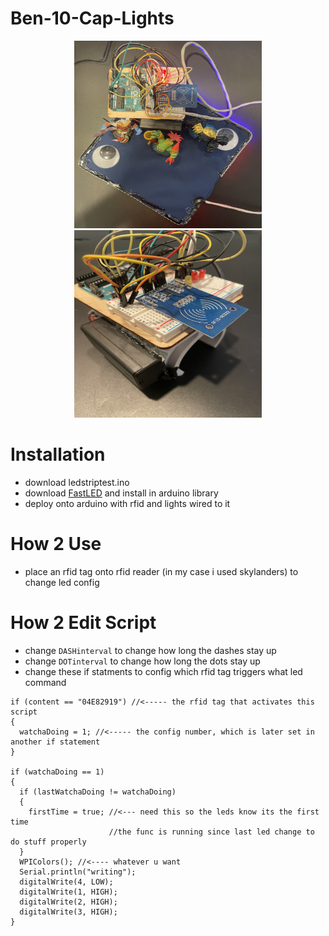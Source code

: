 # Ben-10-Cap-Lights
<div id="header" align="center">
  <img src = "Cap.jpg" width = 300 height = 300>
  <img src = "Wrist.jpg" width = 300 height = 300>
</div>

# Installation 
- download ledstriptest.ino
- download <a href = "https://fastled.io/">FastLED</a> and install in arduino library
- deploy onto arduino with rfid and lights wired to it

# How 2 Use
- place an rfid tag onto rfid reader (in my case i used skylanders) to change led config

# How 2 Edit Script
- change `DASHinterval` to change how long the dashes stay up
- change `DOTinterval` to change how long the dots stay up
- change these if statments to config which rfid tag triggers what led command
```
if (content == "04E82919") //<----- the rfid tag that activates this script
{
  watchaDoing = 1; //<----- the config number, which is later set in another if statement
}

if (watchaDoing == 1)
{
  if (lastWatchaDoing != watchaDoing)
  {
    firstTime = true; //<--- need this so the leds know its the first time
                      //the func is running since last led change to do stuff properly
  }
  WPIColors(); //<---- whatever u want
  Serial.println("writing");
  digitalWrite(4, LOW);
  digitalWrite(1, HIGH);
  digitalWrite(2, HIGH);
  digitalWrite(3, HIGH);
}
```
